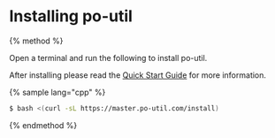 # Installing po-util

{% method %}

Open a terminal and run the following to install po-util.

After installing please read the [Quick Start Guide](quick-start.md) for more information.

{% sample lang="cpp" %}
```bash
$ bash <(curl -sL https://master.po-util.com/install)
```

{% endmethod %}
